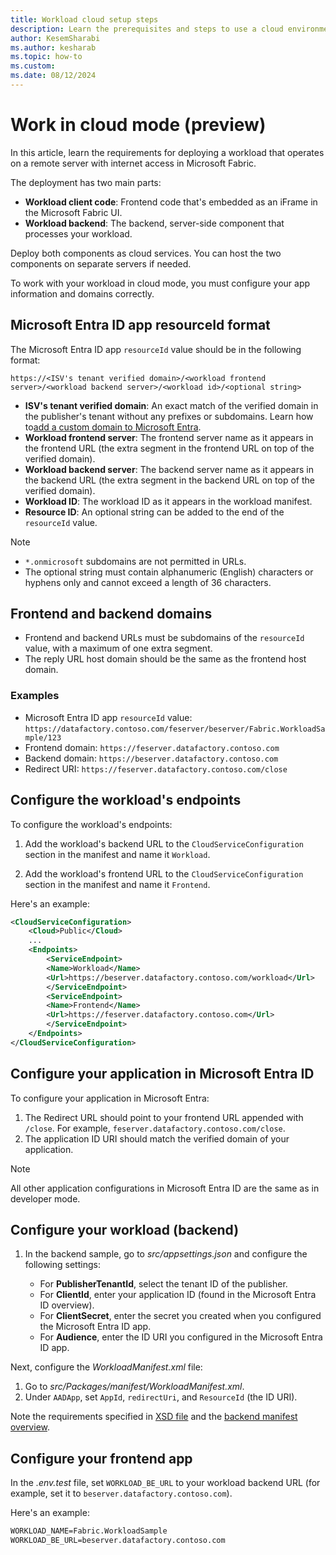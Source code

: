 ```yaml
---
title: Workload cloud setup steps
description: Learn the prerequisites and steps to use a cloud environment with the Microsoft Fabric Workload Development Kit.
author: KesemSharabi
ms.author: kesharab
ms.topic: how-to
ms.custom:
ms.date: 08/12/2024
---
```


# Work in cloud mode (preview)

In this article, learn the requirements for deploying a workload that operates on a remote server with internet access in Microsoft Fabric.

The deployment has two main parts:

- **Workload client code**: Frontend code that's embedded as an iFrame in the Microsoft Fabric UI.
- **Workload backend**: The backend, server-side component that processes your workload.

Deploy both components as cloud services. You can host the two components on separate servers if needed.

To work with your workload in cloud mode, you must configure your app information and domains correctly.

## Microsoft Entra ID app resourceId format

The Microsoft Entra ID app `resourceId` value should be in the following format:

```http
https://<ISV's tenant verified domain>/<workload frontend server>/<workload backend server>/<workload id>/<optional string>
```

- **ISV's tenant verified domain**: An exact match of the verified domain in the publisher's tenant without any prefixes or subdomains. Learn how to[add a custom domain to Microsoft Entra](/entra/fundamentals/add-custom-domain).
- **Workload frontend server**: The frontend server name as it appears in the frontend URL (the extra segment in the frontend URL on top of the verified domain).
- **Workload backend server**: The backend server name as it appears in the backend URL (the extra segment in the backend URL on top of the verified domain).
- **Workload ID**: The workload ID as it appears in the workload manifest.
- **Resource ID**: An optional string can be added to the end of the `resourceId` value.

> [!NOTE]
>
> - `*.onmicrosoft` subdomains are not permitted in URLs.
> - The optional string must contain alphanumeric (English) characters or hyphens only and cannot exceed a length of 36 characters.

## Frontend and backend domains

- Frontend and backend URLs must be subdomains of the `resourceId` value, with a maximum of one extra segment.
- The reply URL host domain should be the same as the frontend host domain.

### Examples

- Microsoft Entra ID app `resourceId` value: `https://datafactory.contoso.com/feserver/beserver/Fabric.WorkloadSample/123`
- Frontend domain: `https://feserver.datafactory.contoso.com`
- Backend domain: `https://beserver.datafactory.contoso.com`
- Redirect URI: `https://feserver.datafactory.contoso.com/close`

## Configure the workload's endpoints

To configure the workload's endpoints:

1. Add the workload's backend URL to the `CloudServiceConfiguration` section in the manifest and name it `Workload`.

1. Add the workload's frontend URL to the `CloudServiceConfiguration` section in the manifest and name it `Frontend`.

Here's an example:

```xml
<CloudServiceConfiguration>
    <Cloud>Public</Cloud>
    ...
    <Endpoints>
        <ServiceEndpoint>
        <Name>Workload</Name>
        <Url>https://beserver.datafactory.contoso.com/workload</Url>
        </ServiceEndpoint>
        <ServiceEndpoint>
        <Name>Frontend</Name>
        <Url>https://feserver.datafactory.contoso.com</Url>
        </ServiceEndpoint>
    </Endpoints>
</CloudServiceConfiguration>
```

## Configure your application in Microsoft Entra ID

To configure your application in Microsoft Entra:

1. The Redirect URL should point to your frontend URL appended with `/close`. For example, `feserver.datafactory.contoso.com/close`.
1. The application ID URI should match the verified domain of your application.

> [!NOTE]
> All other application configurations in Microsoft Entra ID are the same as in developer mode.

## Configure your workload (backend)

1. In the backend sample, go to *src/appsettings.json* and configure the following settings:

   - For **PublisherTenantId**, select the tenant ID of the publisher.
   - For **ClientId**, enter your application ID (found in the Microsoft Entra ID overview).
   - For **ClientSecret**, enter the secret you created when you configured the Microsoft Entra ID app.
   - For **Audience**, enter the ID URI you configured in the Microsoft Entra ID app.

Next, configure the *WorkloadManifest.xml* file:

1. Go to *src/Packages/manifest/WorkloadManifest.xml*.
1. Under `AADApp`, set `AppId`, `redirectUri`, and `ResourceId` (the ID URI).

Note the requirements specified in [XSD file](https://github.com/microsoft/Microsoft-Fabric-workload-development-sample/blob/main/Backend/src/Packages/manifest/WorkloadDefinition.xsd) and the [backend manifest overview](backend-manifest.md).

## Configure your frontend app

In the *.env.test* file, set `WORKLOAD_BE_URL` to your workload backend URL (for example, set it to `beserver.datafactory.contoso.com`).

Here's an example:

```xml
WORKLOAD_NAME=Fabric.WorkloadSample
WORKLOAD_BE_URL=beserver.datafactory.contoso.com
```

